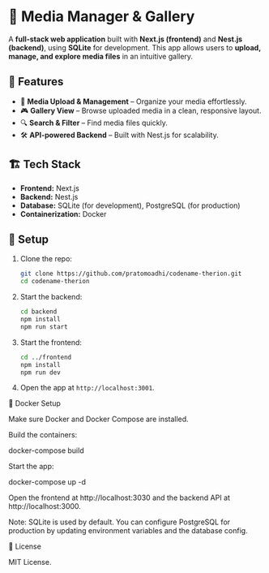 # 📸 Media Manager & Gallery  

A **full-stack web application** built with **Next.js (frontend)** and **Nest.js (backend)**, using **SQLite** for development. This app allows users to **upload, manage, and explore media files** in an intuitive gallery.  

## 🚀 Features  
- 📂 **Media Upload & Management** – Organize your media effortlessly.  
- 🎮 **Gallery View** – Browse uploaded media in a clean, responsive layout.  
- 🔍 **Search & Filter** – Find media files quickly.  
- 🛠 **API-powered Backend** – Built with Nest.js for scalability.  

## 🏗️ Tech Stack  
- **Frontend:** Next.js  
- **Backend:** Nest.js  
- **Database:** SQLite (for development), PostgreSQL (for production)  
- **Containerization:** Docker  

## 🔧 Setup  
1. Clone the repo:  
   ```sh
   git clone https://github.com/pratomoadhi/codename-therion.git
   cd codename-therion
   ```
2. Start the backend:  
   ```sh
   cd backend  
   npm install  
   npm run start  
   ```
3. Start the frontend:  
   ```sh
   cd ../frontend  
   npm install  
   npm run dev  
   ```
4. Open the app at `http://localhost:3001`.  

🚧 Docker Setup

Make sure Docker and Docker Compose are installed.

Build the containers:

docker-compose build

Start the app:

docker-compose up -d

Open the frontend at http://localhost:3030 and the backend API at http://localhost:3000.

Note: SQLite is used by default. You can configure PostgreSQL for production by updating environment variables and the database config.

🐜 License

MIT License.

